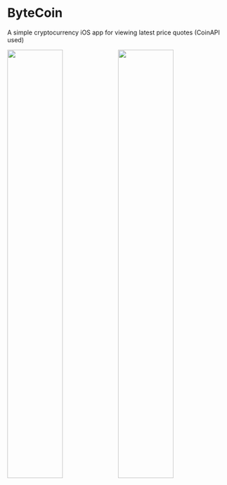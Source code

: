 # ByteCoin
A simple cryptocurrency iOS app for viewing latest price quotes (CoinAPI used)

<img src="https://user-images.githubusercontent.com/16203864/166404600-0c453361-9ef8-4e1f-84b9-076b84788550.png" width=50%><img src="https://user-images.githubusercontent.com/16203864/166404606-2532d5da-7cfe-4227-b62a-66f98e2e67df.png" width=50%>
